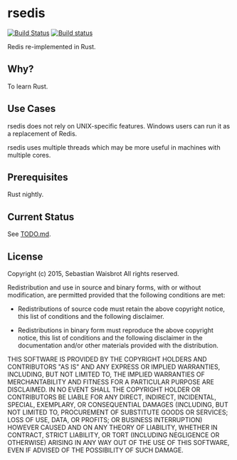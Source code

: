 # rsedis

[![Build Status](https://travis-ci.org/seppo0010/rsedis.svg?branch=master)](https://travis-ci.org/seppo0010/rsedis)
[![Build status](https://ci.appveyor.com/api/projects/status/m9qeoc83m18q4656?svg=true)](https://ci.appveyor.com/project/seppo0011/rsedis)

Redis re-implemented in Rust.

## Why?

To learn Rust.

## Use Cases

rsedis does not rely on UNIX-specific features. Windows users can run it as a
replacement of Redis.

rsedis uses multiple threads which may be more useful in machines with multiple
cores.

## Prerequisites

Rust nightly.

## Current Status

See [TODO.md](TODO.md).

## License

Copyright (c) 2015, Sebastian Waisbrot
All rights reserved.

Redistribution and use in source and binary forms, with or without
modification, are permitted provided that the following conditions are met:

* Redistributions of source code must retain the above copyright notice, this
  list of conditions and the following disclaimer.

* Redistributions in binary form must reproduce the above copyright notice,
  this list of conditions and the following disclaimer in the documentation
  and/or other materials provided with the distribution.

THIS SOFTWARE IS PROVIDED BY THE COPYRIGHT HOLDERS AND CONTRIBUTORS "AS IS"
AND ANY EXPRESS OR IMPLIED WARRANTIES, INCLUDING, BUT NOT LIMITED TO, THE
IMPLIED WARRANTIES OF MERCHANTABILITY AND FITNESS FOR A PARTICULAR PURPOSE ARE
DISCLAIMED. IN NO EVENT SHALL THE COPYRIGHT HOLDER OR CONTRIBUTORS BE LIABLE
FOR ANY DIRECT, INDIRECT, INCIDENTAL, SPECIAL, EXEMPLARY, OR CONSEQUENTIAL
DAMAGES (INCLUDING, BUT NOT LIMITED TO, PROCUREMENT OF SUBSTITUTE GOODS OR
SERVICES; LOSS OF USE, DATA, OR PROFITS; OR BUSINESS INTERRUPTION) HOWEVER
CAUSED AND ON ANY THEORY OF LIABILITY, WHETHER IN CONTRACT, STRICT LIABILITY,
OR TORT (INCLUDING NEGLIGENCE OR OTHERWISE) ARISING IN ANY WAY OUT OF THE USE
OF THIS SOFTWARE, EVEN IF ADVISED OF THE POSSIBILITY OF SUCH DAMAGE.
